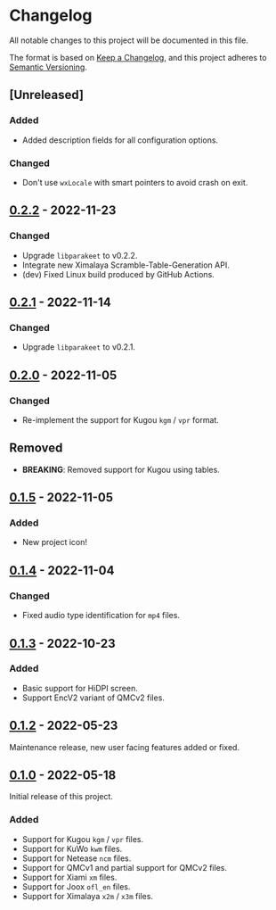 # Changelog

All notable changes to this project will be documented in this file.

The format is based on [Keep a Changelog](https://keepachangelog.com/en/1.0.0/),
and this project adheres to [Semantic Versioning](https://semver.org/spec/v2.0.0.html).

## [Unreleased]

### Added

- Added description fields for all configuration options.

### Changed

- Don't use `wxLocale` with smart pointers to avoid crash on exit.

## [0.2.2] - 2022-11-23

### Changed

- Upgrade `libparakeet` to v0.2.2.
- Integrate new Ximalaya Scramble-Table-Generation API.
- (dev) Fixed Linux build produced by GitHub Actions.

## [0.2.1] - 2022-11-14

### Changed

- Upgrade `libparakeet` to v0.2.1.

## [0.2.0] - 2022-11-05

### Changed

- Re-implement the support for Kugou `kgm` / `vpr` format.

## Removed

- **BREAKING**: Removed support for Kugou using tables.

## [0.1.5] - 2022-11-05

### Added

- New project icon!

## [0.1.4] - 2022-11-04

### Changed

- Fixed audio type identification for `mp4` files.

## [0.1.3] - 2022-10-23

### Added

- Basic support for HiDPI screen.
- Support EncV2 variant of QMCv2 files.

## [0.1.2] - 2022-05-23

Maintenance release, new user facing features added or fixed.

## [0.1.0] - 2022-05-18

Initial release of this project.

### Added

- Support for Kugou `kgm` / `vpr` files.
- Support for KuWo `kwm` files.
- Support for Netease `ncm` files.
- Support for QMCv1 and partial support for QMCv2 files.
- Support for Xiami `xm` files.
- Support for Joox `ofl_en` files.
- Support for Ximalaya `x2m` / `x3m` files.

[0.1.0]: https://github.com/parakeet-rs/parakeet-wx/commits/v0.1.0-beta
[0.1.2]: https://github.com/parakeet-rs/parakeet-wx/compare/v0.1.0-beta...v0.1.2-beta
[0.1.3]: https://github.com/parakeet-rs/parakeet-wx/compare/v0.1.2-beta...v0.1.3
[0.1.4]: https://github.com/parakeet-rs/parakeet-wx/compare/v0.1.3...v0.1.4
[0.1.5]: https://github.com/parakeet-rs/parakeet-wx/compare/v0.1.4...v0.1.5
[0.2.0]: https://github.com/parakeet-rs/parakeet-wx/compare/v0.1.5...v0.2.0
[0.2.1]: https://github.com/parakeet-rs/parakeet-wx/compare/v0.2.0...v0.2.1
[0.2.2]: https://github.com/parakeet-rs/parakeet-wx/compare/v0.2.1...v0.2.2
